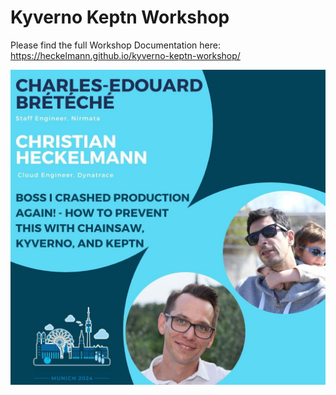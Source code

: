 # Kyverno Keptn Workshop

Please find the full Workshop Documentation here: https://heckelmann.github.io/kyverno-keptn-workshop/

![Banner](docs/assets/00-banner.jpg)
